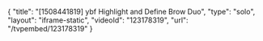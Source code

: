 {
    "title": "[1508441819] ybf Highlight and Define Brow Duo",
    "type": "solo",
    "layout": "iframe-static",
    "videoId": "123178319",
    "url": "\/tvpembed\/123178319"
}